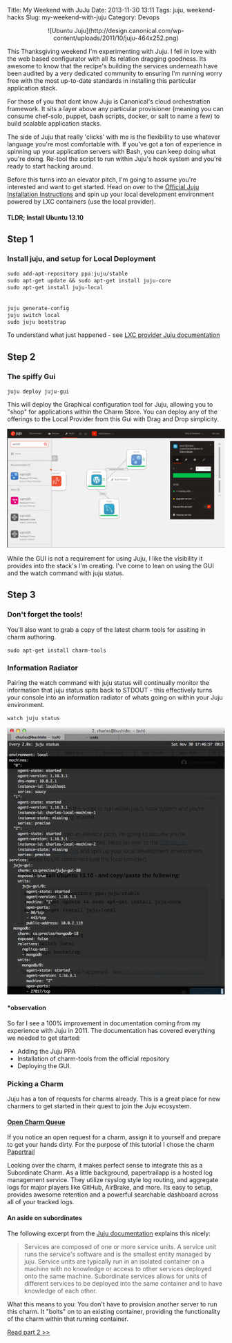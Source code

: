 Title: My Weekend with JuJu
Date: 2013-11-30 13:11
Tags: juju, weekend-hacks
Slug: my-weekend-with-juju
Category: Devops

<center>![Ubuntu Juju](http://design.canonical.com/wp-content/uploads/2011/10/juju-464x252.png)</center>

This Thanksgiving weekend I'm experimenting with Juju. I fell in love with the web based configurator with all its relation dragging goodness. Its awesome to know that the recipe's building the services underneath have been audited by a very dedicated community to ensuring I'm running worry free with the most up-to-date standards in installing this particular application stack.



For those of you that dont know Juju is Canonical's cloud orchestration framework. It sits a layer above any particular provisioner (meaning you can consume chef-solo, puppet, bash scripts, docker, or salt to name a few) to build scalable application stacks.

The side of Juju that really 'clicks' with me is the flexibility to use whatever language you're most comfortable with. If you've got a ton of experience in spinning up your application servers with Bash, you can keep doing what you're doing. Re-tool the script to run within Juju's hook system and you're ready to start hacking around.

Before this turns into an elevator pitch, I'm going to assume you're interested and want to get started. Head on over to the [Official Juju Installation Instructions](https://juju.ubuntu.com/docs/getting-started.html) and spin up your local development environment powered by LXC containers (use the local provider).  

#### TLDR; Install Ubuntu 13.10

## Step 1
### Install juju, and setup for Local Deployment

    sudo add-apt-repository ppa:juju/stable
    sudo apt-get update && sudo apt-get install juju-core
    sudo apt-get install juju-local


    juju generate-config
    juju switch local
    sudo juju bootstrap


To understand what just happened - see [LXC provider Juju documentation](https://juju.ubuntu.com/docs/config-local.html)



## Step 2
### The spiffy Gui

	juju deploy juju-gui

This will deploy the Graphical configuration tool for Juju, allowing you to "shop" for applications within the Charm Store. You can deploy any of the offerings to the Local Provider from this Gui with Drag and Drop simplicity.

![](/images/2013/Nov/Screenshot_2013_11_30_13_20_44.png)


While the GUI is not a requirement for using Juju, I like the visibility it provides into the stack's I'm creating. I've come to lean on using the GUI and the watch command with juju status.

## Step 3
### Don't forget the tools!
You'll also want to grab a copy of the latest charm tools for assiting in charm authoring.

	sudo apt-get install charm-tools




### Information Radiator

Pairing the watch command with juju status will continually monitor the information that juju status spits back to STDOUT - this effectively turns your console into an information radiator of whats going on within your Juju environment.


	watch juju status

![](/images/2013/Nov/Screenshot_2013_11_30_17_46_58.png)




#### *observation
So far I see a 100% improvement in documentation coming from my experience with Juju in 2011. The documentation has covered everything we needed to get started:

- Adding the Juju PPA
- Installation of charm-tools from the official repository
- Deploying the GUI.

### Picking a Charm


Juju has a ton of requests for charms already. This is a great place for new charmers to get started in their quest to join the Juju ecosystem.

#### [Open Charm Queue](https://bugs.launchpad.net/charms/+bugs?field.searchtext=&orderby=-importance&field.status%3Alist=NEW&field.status%3Alist=CONFIRMED&field.status%3Alist=TRIAGED&field.status%3Alist=INCOMPLETE_WITH_RESPONSE&field.status%3Alist=INCOMPLETE_WITHOUT_RESPONSE&assignee_option=any&field.assignee=&field.bug_reporter=&field.bug_commenter=&field.subscriber=&field.structural_subscriber=&field.component-empty-marker=1&field.tag=&field.tags_combinator=ANY&field.status_upstream-empty-marker=1&field.has_cve.used=&field.omit_dupes.used=&field.omit_dupes=on&field.affects_me.used=&field.has_no_package.used=&field.has_patch.used=&field.has_branches.used=&field.has_branches=on&field.has_no_branches.used=&field.has_no_branches=on&field.has_blueprints.used=&field.has_blueprints=on&field.has_no_blueprints.used=&field.has_no_blueprints=on&search=Search)

If you notice an open request for a charm, assign it to yourself and prepare to get your hands dirty. For the purpose of this tutorial I chose the charm [Papertrail](https://bugs.launchpad.net/charms/+bug/1023665)

Looking over the charm, it makes perfect sense to integrate this as a Subordinate Charm. As a little background, papertrailapp is a hosted log management service. They utilize rsyslog style log routing, and aggregate logs for major players like GitHub, AirBrake, and more. Its easy to setup, provides awesome retention and a powerful searchable dashboard across all of your tracked logs.

#### An aside on subordinates

The following excerpt from the [Juju documentation](https://juju.ubuntu.com/docs/authors-subordinate-services.html) explains this nicely:

>Services are composed of one or more service units. A service unit runs the service's software and is the smallest entity managed by juju. Service units are typically run in an isolated container on a machine with no knowledge or access to other services deployed onto the same machine. Subordinate services allows for units of different services to be deployed into the same container and to have knowledge of each other.

What this means to you: You don't have to provision another server to run this charm. It "bolts" on to an existing container, providing the functionality of the charm within that running container.

[Read part 2 >> ](/writing-the-papertrail-charm/)
